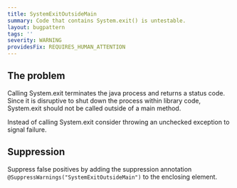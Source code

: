 ```yaml
---
title: SystemExitOutsideMain
summary: Code that contains System.exit() is untestable.
layout: bugpattern
tags: ''
severity: WARNING
providesFix: REQUIRES_HUMAN_ATTENTION
---
```


<!--
*** AUTO-GENERATED, DO NOT MODIFY ***
To make changes, edit the @BugPattern annotation or the explanation in docs/bugpattern.
-->

## The problem
Calling System.exit terminates the java process and returns a status code. Since
it is disruptive to shut down the process within library code, System.exit
should not be called outside of a main method.

Instead of calling System.exit consider throwing an unchecked exception to
signal failure.

## Suppression
Suppress false positives by adding the suppression annotation `@SuppressWarnings("SystemExitOutsideMain")` to the enclosing element.
